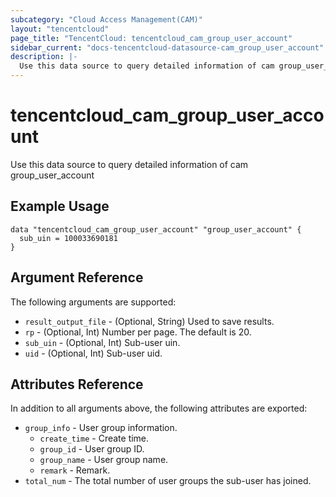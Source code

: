 ```yaml
---
subcategory: "Cloud Access Management(CAM)"
layout: "tencentcloud"
page_title: "TencentCloud: tencentcloud_cam_group_user_account"
sidebar_current: "docs-tencentcloud-datasource-cam_group_user_account"
description: |-
  Use this data source to query detailed information of cam group_user_account
---
```


# tencentcloud_cam_group_user_account

Use this data source to query detailed information of cam group_user_account

## Example Usage

```hcl
data "tencentcloud_cam_group_user_account" "group_user_account" {
  sub_uin = 100033690181
}
```

## Argument Reference

The following arguments are supported:

* `result_output_file` - (Optional, String) Used to save results.
* `rp` - (Optional, Int) Number per page. The default is 20.
* `sub_uin` - (Optional, Int) Sub-user uin.
* `uid` - (Optional, Int) Sub-user uid.

## Attributes Reference

In addition to all arguments above, the following attributes are exported:

* `group_info` - User group information.
  * `create_time` - Create time.
  * `group_id` - User group ID.
  * `group_name` - User group name.
  * `remark` - Remark.
* `total_num` - The total number of user groups the sub-user has joined.


